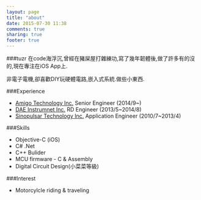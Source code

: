 ```yaml
---
layout: page
title: "about"
date: 2015-07-30 11:38
comments: true
sharing: true
footer: true
---
```

###tuzr
在code海浮沉,曾經在豬屎屋打雜練功,寫了幾年韌體後,做了許多有的沒的,現在專注在iOS App上.

非電子電機,卻喜歡DIY玩硬體電路,嵌入式系統.做些小東西.

###Experience
* <a href=http://www.amigo.com.tw/>Amigo Technology Inc.</a> Senior Engineer (2014/9~)
* <a href=http://daeinstrument.com.tw/main/index.php>DAE Instrumnet Inc.</a> RD Engineer (2013/5~2014/8)
* <a href=http://www.sinopulsar.com.tw>Sinopulsar Technology Inc.</a> Application Engineer (2010/7~2013/4)

###Skills
* Objective-C (iOS)
* C# .Net
* C++ Bulider
* MCU firmware - C & Assembly
* Digital Circuit Design(小菜菜等級)

###Interest
* Motorcylcle riding & traveling

